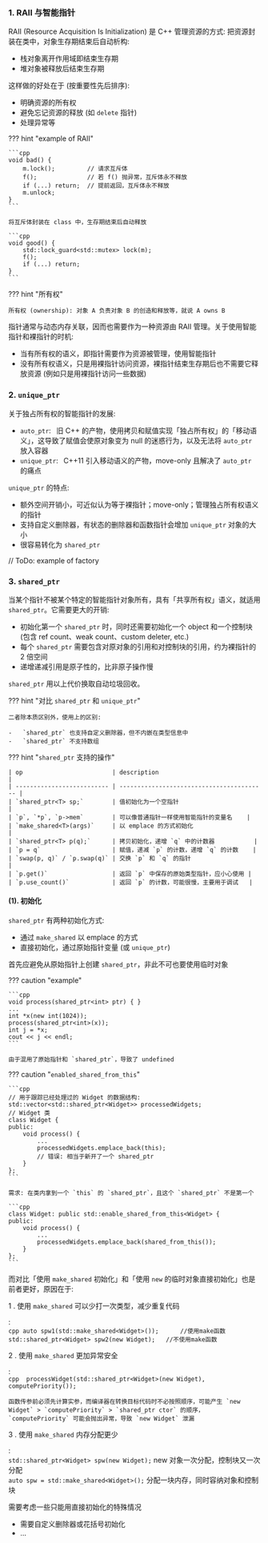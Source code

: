 ### 1. RAII 与智能指针

RAII (Resource Acquisition Is Initialization) 是 C++ 管理资源的方式: 把资源封装在类中，对象生存期结束后自动析构:

-   栈对象离开作用域即结束生存期
-   堆对象被释放后结束生存期

这样做的好处在于 (按重要性先后排序):

-   明确资源的所有权
-   避免忘记资源的释放 (如 `delete` 指针)
-   处理异常等

??? hint "example of RAII"

    ```cpp
    void bad() {
        m.lock();         // 请求互斥体
        f();              // 若 f() 抛异常，互斥体永不释放
        if (...) return;  // 提前返回，互斥体永不释放
        m.unlock;
    }
    ```

    将互斥体封装在 class 中，生存期结束后自动释放

    ```cpp
    void good() {
        std::lock_guard<std::mutex> lock(m);
        f();
        if (...) return;
    }
    ```

??? hint "所有权"

    所有权 (ownership): 对象 A 负责对象 B 的创造和释放等，就说 A owns B

指针通常与动态内存关联，因而也需要作为一种资源由 RAII 管理。关于使用智能指针和裸指针的时机:

-   当有所有权的语义，即指针需要作为资源被管理，使用智能指针
-   没有所有权语义，只是用裸指针访问资源，裸指针结束生存期后也不需要它释放资源 (例如只是用裸指针访问一些数据)

### 2. `unique_ptr`

关于独占所有权的智能指针的发展:

-   `auto_ptr`:&ensp; 旧 C++ 的产物，使用拷贝和赋值实现「独占所有权」的「移动语义」，这导致了赋值会使原对象变为 null 的迷惑行为，以及无法将 `auto_ptr` 放入容器
-   `unique_ptr`:&ensp; C++11 引入移动语义的产物，move-only 且解决了 `auto_ptr` 的痛点

`unique_ptr` 的特点:

-   额外空间开销小，可近似认为等于裸指针；move-only；管理独占所有权语义的指针
-   支持自定义删除器，有状态的删除器和函数指针会增加 `unique_ptr` 对象的大小
-   很容易转化为 `shared_ptr`

// ToDo: example of factory

### 3. `shared_ptr`

当某个指针不被某个特定的智能指针对象所有，具有「共享所有权」语义，就适用 `shared_ptr`。它需要更大的开销:

-   初始化第一个 `shared_ptr` 时，同时还需要初始化一个 object 和一个控制块 (包含 ref count、weak count、custom deleter, etc.)
-   每个 `shared_ptr` 需要包含对原对象的引用和对控制块的引用，约为裸指针的 2 倍空间
-   递增递减引用是原子性的，比非原子操作慢

`shared_ptr` 用以上代价换取自动垃圾回收。

??? hint "对比 `shared_ptr` 和 `unique_ptr`"

    二者除本质区别外，使用上的区别:

    -   `shared_ptr` 也支持自定义删除器，但不内嵌在类型信息中
    -   `shared_ptr` 不支持数组

??? hint "`shared_ptr` 支持的操作"

    | op                         | description                               |
    | -------------------------- | ----------------------------------------- |
    | `shared_ptr<T> sp;`        | 值初始化为一个空指针                      |
    | `p`, `*p`, `p->mem`        | 可以像普通指针一样使用智能指针的变量名    |
    | `make_shared<T>(args)`     | 以 emplace 的方式初始化                   |
    | `shared_ptr<T> p(q);`      | 拷贝初始化，递增 `q` 中的计数器           |
    | `p = q`                    | 赋值，递减 `p` 的计数，递增 `q` 的计数    |
    | `swap(p, q)` / `p.swap(q)` | 交换 `p` 和 `q` 的指针                    |
    | `p.get()`                  | 返回 `p` 中保存的原始类型指针，应小心使用 |
    | `p.use_count()`            | 返回 `p` 的计数，可能很慢，主要用于调试   |

#### (1). 初始化

`shared_ptr` 有两种初始化方式:

-   通过 `make_shared` 以 emplace 的方式
-   直接初始化，通过原始指针变量 (或 `unique_ptr`)

首先应避免从原始指针上创建 `shared_ptr`，非此不可也要使用临时对象

??? caution "example"

    ```cpp
    void process(shared_ptr<int> ptr) { }
    ...
    int *x(new int(1024));
    process(shared_ptr<int>(x));
    int j = *x;
    cout << j << endl;
    ```

    由于混用了原始指针和 `shared_ptr`，导致了 undefined

??? caution "`enabled_shared_from_this`"

    ```cpp
    // 用于跟踪已经处理过的 Widget 的数据结构:
    std::vector<std::shared_ptr<Widget>> processedWidgets;
    // Widget 类
    class Widget {
    public:
        void process() {
            ...
            processedWidgets.emplace_back(this);
            // 错误: 相当于新开了一个 shared_ptr
        }
    };
    ```

    需求: 在类内拿到一个 `this` 的 `shared_ptr`，且这个 `shared_ptr` 不是第一个

    ```cpp
    class Widget: public std::enable_shared_from_this<Widget> {
    public:
        void process() {
            ...
            processedWidgets.emplace_back(shared_from_this());
        }
    };
    ```

<!-- prettier-ignore-start -->

而对比「使用 `make_shared` 初始化」和「使用 `new` 的临时对象直接初始化」也是前者更好，原因在于:

1 . 使用 `make_shared` 可以少打一次类型，减少重复代码

:   
    ```cpp
    auto spw1(std::make_shared<Widget>());      //使用make函数
    std::shared_ptr<Widget> spw2(new Widget);   //不使用make函数
    ```

2 . 使用 `make_shared` 更加异常安全

:   
    ```cpp 
    processWidget(std::shared_ptr<Widget>(new Widget), computePriority()); 
    ```

    函数传参前必须先计算实参，而编译器在转换目标代码时不必按照顺序，可能产生 `new Widget` > `computePriority` > `shared_ptr ctor` 的顺序，`computePriority` 可能会抛出异常，导致 `new Widget` 泄漏

3 . 使用 `make_shared` 内存分配更少

:   
    `std::shared_ptr<Widget> spw(new Widget);` new 对象一次分配，控制块又一次分配 <br>
    `auto spw = std::make_shared<Widget>();` 分配一块内存，同时容纳对象和控制块

<!-- prettier-ignore-end -->

需要考虑一些只能用直接初始化的特殊情况

-   需要自定义删除器或花括号初始化
-   ...
